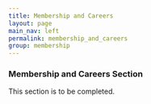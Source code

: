 ```yaml
---
title: Membership and Careers
layout: page
main_nav: left
permalink: membership_and_careers
group: membership
---
```


### Membership and Careers Section

This section is to be completed.